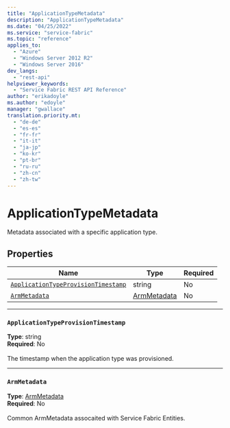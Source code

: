 ```yaml
---
title: "ApplicationTypeMetadata"
description: "ApplicationTypeMetadata"
ms.date: "04/25/2022"
ms.service: "service-fabric"
ms.topic: "reference"
applies_to: 
  - "Azure"
  - "Windows Server 2012 R2"
  - "Windows Server 2016"
dev_langs: 
  - "rest-api"
helpviewer_keywords: 
  - "Service Fabric REST API Reference"
author: "erikadoyle"
ms.author: "edoyle"
manager: "gwallace"
translation.priority.mt: 
  - "de-de"
  - "es-es"
  - "fr-fr"
  - "it-it"
  - "ja-jp"
  - "ko-kr"
  - "pt-br"
  - "ru-ru"
  - "zh-cn"
  - "zh-tw"
---
```

# ApplicationTypeMetadata

Metadata associated with a specific application type.

## Properties
| Name | Type | Required |
| --- | --- | --- |
| [`ApplicationTypeProvisionTimestamp`](#applicationtypeprovisiontimestamp) | string | No |
| [`ArmMetadata`](#armmetadata) | [ArmMetadata](sfclient-model-armmetadata.md) | No |

____
### `ApplicationTypeProvisionTimestamp`
__Type__: string <br/>
__Required__: No<br/>
<br/>
The timestamp when the application type was provisioned.

____
### `ArmMetadata`
__Type__: [ArmMetadata](sfclient-model-armmetadata.md) <br/>
__Required__: No<br/>
<br/>
Common ArmMetadata assocaited with Service Fabric Entities.
